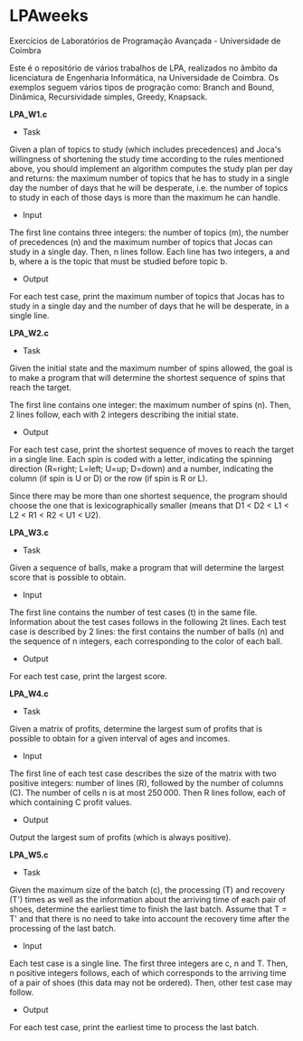 # LPAweeks
Exercícios de Laboratórios de Programação Avançada - Universidade de Coimbra

Este é o repositório de vários trabalhos de LPA, realizados no âmbito da licenciatura de Engenharia Informática, na Universidade de Coimbra. Os exemplos seguem vários tipos de progração como: Branch and Bound, Dinâmica, Recursividade simples, Greedy, Knapsack.

**LPA_W1.c**

* Task

Given a plan of topics to study (which includes precedences) and Joca's willingness of shortening the study time according to the rules mentioned above, you should implement an algorithm computes the study plan per day and returns:
  the maximum number of topics that he has to study in a single day
  the number of days that he will be desperate, i.e. the number of topics to study in each of those days is more than the maximum he can handle.

* Input

The first line contains three integers: the number of topics (m), the number of precedences (n) and the maximum number of topics that Jocas can study in a single day. Then, n lines follow. Each line has two integers, a and b, where a is the topic that must be studied before topic b.

* Output

For each test case, print the maximum number of topics that Jocas has to study in a single day and the number of days that he will be desperate, in a single line.

**LPA_W2.c**

* Task

Given the initial state and the maximum number of spins allowed, the goal is to make a program that will determine the shortest sequence of spins that reach the target.

The first line contains one integer: the maximum number of spins (n). Then, 2 lines follow, each with 2 integers describing the initial state.

* Output

For each test case, print the shortest sequence of moves to reach the target in a single line. Each spin is coded with a letter, indicating the spinning direction (R=right; L=left; U=up; D=down) and a number, indicating the column (if spin is U or D) or the row (if spin is R or L).

Since there may be more than one shortest sequence, the program should choose the one that is lexicographically smaller (means that D1 < D2 < L1 < L2 < R1 < R2 < U1 < U2).

**LPA_W3.c**

* Task

Given a sequence of balls, make a program that will determine the largest score that is possible to obtain.

* Input

The first line contains the number of test cases (t) in the same file. Information about the test cases follows in the following 2t lines. Each test case is described by 2 lines: the first contains the number of balls (n) and the sequence of n integers, each corresponding to the color of each ball.

* Output

For each test case, print the largest score.

**LPA_W4.c**

* Task

Given a matrix of profits, determine the largest sum of profits that is possible to obtain for a given interval of ages and incomes.

* Input

The first line of each test case describes the size of the matrix with two positive integers: number of lines (R), followed by the number of columns (C). The number of cells n is at most 250 000. Then R lines follow, each of which containing C profit values.

* Output

Output the largest sum of profits (which is always positive).

**LPA_W5.c**

* Task

Given the maximum size of the batch (c), the processing (T) and recovery (T') times as well as the information about the arriving time of each pair of shoes, determine the earliest time to finish the last batch. Assume that T = T' and that there is no need to take into account the recovery time after the processing of the last batch.

* Input

Each test case is a single line. The first three integers are c, n and T. Then, n positive integers follows, each of which corresponds to the arriving time of a pair of shoes (this data may not be ordered). Then, other test case may follow.

* Output

For each test case, print the earliest time to process the last batch.

